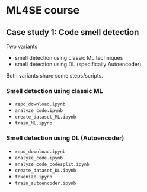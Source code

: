 # ML4SE course

## Case study 1: Code smell detection
Two variants
- smell detection using classic ML techniques
- smell detection using DL (specifically Autoencoder)

Both variants share some steps/scripts.

### Smell detection using classic ML
- `repo_download.ipynb`
- `analyze_code.ipynb`
- `create_dataset_ML.ipynb`
- `train_ML.ipynb`

### Smell detection using DL (Autoencoder)
- `repo_download.ipynb`
- `analyze_code.ipynb`
- `analyze_code_codesplit.ipynb`
- `create_dataset_DL.ipynb`
- `tokenize.ipynb`
- `train_autoencoder.ipynb`